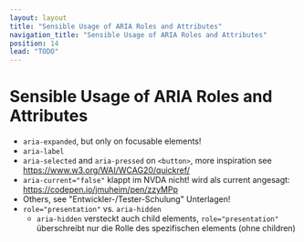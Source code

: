 ```yaml
---
layout: layout
title: "Sensible Usage of ARIA Roles and Attributes"
navigation_title: "Sensible Usage of ARIA Roles and Attributes"
position: 14
lead: "TODO"
---
```


# Sensible Usage of ARIA Roles and Attributes

- `aria-expanded`, but only on focusable elements!
- `aria-label`
- `aria-selected` and `aria-pressed` on `<button>`, more inspiration see <https://www.w3.org/WAI/WCAG20/quickref/>
- `aria-current="false"` klappt im NVDA nicht! wird als current angesagt: https://codepen.io/jmuheim/pen/zzyMPp
- Others, see "Entwickler-/Tester-Schulung" Unterlagen!
- `role="presentation"` vs. `aria-hidden`
    - `aria-hidden` versteckt auch child elements, `role="presentation"` überschreibt nur die Rolle des spezifischen elements (ohne children)